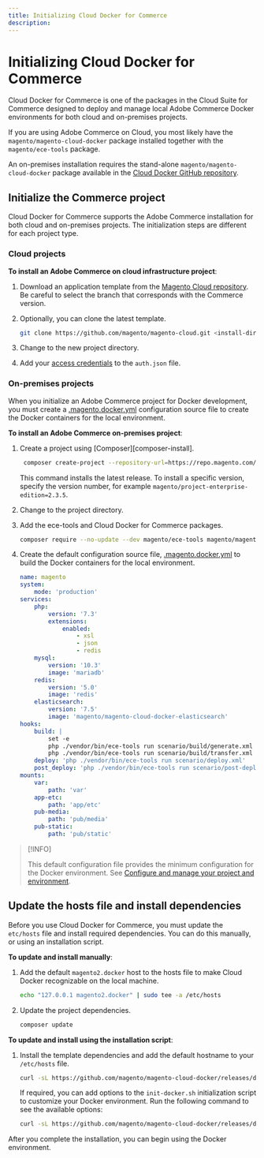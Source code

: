```yaml
---
title: Initializing Cloud Docker for Commerce
description:
---
```


# Initializing Cloud Docker for Commerce

Cloud Docker for Commerce is one of the packages in the Cloud Suite for Commerce designed to deploy and manage local Adobe Commerce Docker environments for both cloud and on-premises projects.

If you are using Adobe Commerce on Cloud, you most likely have the `magento/magento-cloud-docker` package installed together with the `magento/ece-tools` package.

An on-premises installation requires the stand-alone `magento/magento-cloud-docker` package available in the [Cloud Docker GitHub repository][docker-repo].

## Initialize the Commerce project

Cloud Docker for Commerce supports the Adobe Commerce installation for both cloud and on-premises projects. The initialization steps are different for each project type.

### Cloud projects

**To install an Adobe Commerce on cloud infrastructure project**:

1. Download an application template from the [Magento Cloud repository][cloud-repo]. Be careful to select the branch that corresponds with the Commerce version.

1. Optionally, you can clone the latest template.

   ```bash
   git clone https://github.com/magento/magento-cloud.git <install-directory-name>
   ```

1. Change to the new project directory.

1. Add your [access credentials][magento-creds] to the `auth.json` file.

### On-premises projects

When you initialize an Adobe Commerce project for Docker development, you must create a [.magento.docker.yml](configuration-sources.md#unified-configuration) configuration source file to create the Docker containers for the local environment.

**To install an Adobe Commerce on-premises project**:

1. Create a project using [Composer][composer-install].

   ```bash
    composer create-project --repository-url=https://repo.magento.com/ magento/project-enterprise-edition <install-directory-name>
   ```

   This command installs the latest release. To install a specific version, specify the version number, for example `magento/project-enterprise-edition=2.3.5`.

1. Change to the project directory.

1. Add the ece-tools and Cloud Docker for Commerce packages.

   ```bash
   composer require --no-update --dev magento/ece-tools magento/magento-cloud-docker
   ```

1. Create the default configuration source file, [.magento.docker.yml](configuration-sources.md#unified-configuration) to build the Docker containers for the local environment.

   ```yaml
   name: magento
   system:
       mode: 'production'
   services:
       php:
           version: '7.3'
           extensions:
               enabled:
                   - xsl
                   - json
                   - redis
       mysql:
           version: '10.3'
           image: 'mariadb'
       redis:
           version: '5.0'
           image: 'redis'
       elasticsearch:
           version: '7.5'
           image: 'magento/magento-cloud-docker-elasticsearch'
   hooks:
       build: |
           set -e
           php ./vendor/bin/ece-tools run scenario/build/generate.xml
           php ./vendor/bin/ece-tools run scenario/build/transfer.xml
       deploy: 'php ./vendor/bin/ece-tools run scenario/deploy.xml'
       post_deploy: 'php ./vendor/bin/ece-tools run scenario/post-deploy.xml'
   mounts:
       var:
           path: 'var'
       app-etc:
           path: 'app/etc'
       pub-media:
           path: 'pub/media'
       pub-static:
           path: 'pub/static'
   ```

>[!INFO]
>
>This default configuration file provides the minimum configuration for the Docker environment. See [Configure and manage your project and environment](manage-docker-environment.md).

## Update the hosts file and install dependencies

Before you use Cloud Docker for Commerce, you must update the `etc/hosts` file and install required dependencies. You can do this manually, or using an installation script.

**To update and install manually**:

1. Add the default `magento2.docker` host to the hosts file to make Cloud Docker recognizable on the local machine.

   ```bash
   echo "127.0.0.1 magento2.docker" | sudo tee -a /etc/hosts
   ```

1. Update the project dependencies.

   ```bash
   composer update
   ```

**To update and install using the installation script**:

1. Install the template dependencies and add the default hostname to your `/etc/hosts` file.

   ```bash
   curl -sL https://github.com/magento/magento-cloud-docker/releases/download/1.2.0/init-docker.sh | bash -s -- --php 7.4
   ```

   If required, you can add options to the `init-docker.sh` initialization script to customize your Docker environment. Run the following command to see the available options:

   ```bash
   curl -sL https://github.com/magento/magento-cloud-docker/releases/download/1.1.1/init-docker.sh | bash -s -- --help
   ```

After you complete the installation, you can begin using the Docker environment.

<!--Link definitions-->

[cloud-repo]: https://github.com/magento/magento-cloud
[compoer-install]: https://devdocs.magento.com/guides/v2.4/install-gde/composer.html
[docker-repo]: https://github.com/magento/magento-cloud-docker
[magento-creds]: https://devdocs.magento.com/guides/v2.3/install-gde/prereq/connect-auth.html
